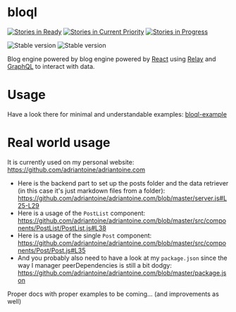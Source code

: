 # bloql

[![Stories in Ready](https://badge.waffle.io/adriantoine/bloql.svg?label=ready&title=Ready)](http://waffle.io/adriantoine/bloql)
[![Stories in Current Priority](https://badge.waffle.io/adriantoine/bloql.svg?label=current%20priority&title=Current%20Priority)](http://waffle.io/adriantoine/bloql)
[![Stories in Progress](https://badge.waffle.io/adriantoine/bloql.svg?label=in%20progress&title=In%20Progress)](http://waffle.io/adriantoine/bloql)

![Stable version](https://img.shields.io/npm/v/bloql.svg?style=flat)
![Stable version](https://img.shields.io/gemnasium/adriantoine/bloql.svg?style=flat)

Blog engine powered by blog engine powered by [React](https://facebook.github.io/react/) using [Relay](https://facebook.github.io/relay/) and [GraphQL](https://facebook.github.io/graphql/) to interact with data.

# Usage

Have a look there for minimal and understandable examples: [bloql-example](https://github.com/adriantoine/bloql-examples)

# Real world usage

It is currently used on my personal website: https://github.com/adriantoine/adriantoine.com

- Here is the backend part to set up the posts folder and the data retriever (in this case it's just markdown files from a folder): https://github.com/adriantoine/adriantoine.com/blob/master/server.js#L25-L29
- Here is a usage of the `PostList` component: https://github.com/adriantoine/adriantoine.com/blob/master/src/components/PostList/PostList.js#L38
- Here is a usage of the single `Post` component: https://github.com/adriantoine/adriantoine.com/blob/master/src/components/Post/Post.js#L35
- And you probably also need to have a look at my `package.json` since the way I manager peerDependencies is still a bit dodgy: https://github.com/adriantoine/adriantoine.com/blob/master/package.json

Proper docs with proper examples to be coming... (and improvements as well)

